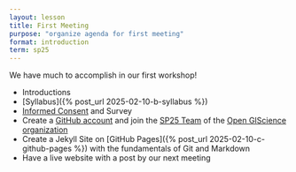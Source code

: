 ```yaml
---
layout: lesson
title: First Meeting
purpose: "organize agenda for first meeting"
format: introduction
term: sp25
---
```


We have much to accomplish in our first workshop!

- Introductions
- [Syllabus]({% post_url 2025-02-10-b-syllabus %})
- [Informed Consent](/assets/informed_consent_fa23.pdf) and Survey
- Create a [GitHub account](https://github.com/) and join the [SP25 Team](https://github.com/orgs/opengisci/teams/sp25) of the [Open GIScience organization](https://github.com/opengisci)
- Create a Jekyll Site on [GitHub Pages]({% post_url 2025-02-10-c-github-pages %}) with the fundamentals of Git and Markdown
- Have a live website with a post by our next meeting